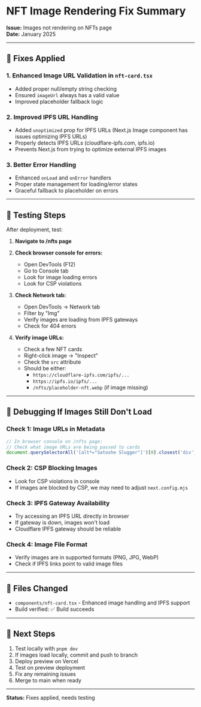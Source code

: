 # NFT Image Rendering Fix Summary

**Issue:** Images not rendering on NFTs page  
**Date:** January 2025

---

## 🔧 Fixes Applied

### 1. Enhanced Image URL Validation in `nft-card.tsx`
- Added proper null/empty string checking
- Ensured `imageUrl` always has a valid value
- Improved placeholder fallback logic

### 2. Improved IPFS URL Handling
- Added `unoptimized` prop for IPFS URLs (Next.js Image component has issues optimizing IPFS URLs)
- Properly detects IPFS URLs (cloudflare-ipfs.com, ipfs.io)
- Prevents Next.js from trying to optimize external IPFS images

### 3. Better Error Handling
- Enhanced `onLoad` and `onError` handlers
- Proper state management for loading/error states
- Graceful fallback to placeholder on errors

---

## 🧪 Testing Steps

After deployment, test:

1. **Navigate to /nfts page**
2. **Check browser console for errors:**
   - Open DevTools (F12)
   - Go to Console tab
   - Look for image loading errors
   - Look for CSP violations

3. **Check Network tab:**
   - Open DevTools → Network tab
   - Filter by "Img"
   - Verify images are loading from IPFS gateways
   - Check for 404 errors

4. **Verify image URLs:**
   - Check a few NFT cards
   - Right-click image → "Inspect"
   - Check the `src` attribute
   - Should be either:
     - `https://cloudflare-ipfs.com/ipfs/...`
     - `https://ipfs.io/ipfs/...`
     - `/nfts/placeholder-nft.webp` (if image missing)

---

## 🐛 Debugging If Images Still Don't Load

### Check 1: Image URLs in Metadata
```javascript
// In browser console on /nfts page:
// Check what image URLs are being passed to cards
document.querySelectorAll('[alt*="Satoshe Slugger"]')[0].closest('div').querySelector('img').src
```

### Check 2: CSP Blocking Images
- Look for CSP violations in console
- If images are blocked by CSP, we may need to adjust `next.config.mjs`

### Check 3: IPFS Gateway Availability
- Try accessing an IPFS URL directly in browser
- If gateway is down, images won't load
- Cloudflare IPFS gateway should be reliable

### Check 4: Image File Format
- Verify images are in supported formats (PNG, JPG, WebP)
- Check if IPFS links point to valid image files

---

## 📝 Files Changed

- `components/nft-card.tsx` - Enhanced image handling and IPFS support
- Build verified: ✅ Build succeeds

---

## 🚀 Next Steps

1. Test locally with `pnpm dev`
2. If images load locally, commit and push to branch
3. Deploy preview on Vercel
4. Test on preview deployment
5. Fix any remaining issues
6. Merge to main when ready

---

**Status:** Fixes applied, needs testing

